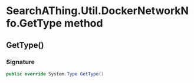 # SearchAThing.Util.DockerNetworkNfo.GetType method
## GetType()
### Signature
```csharp
public override System.Type GetType()
```
